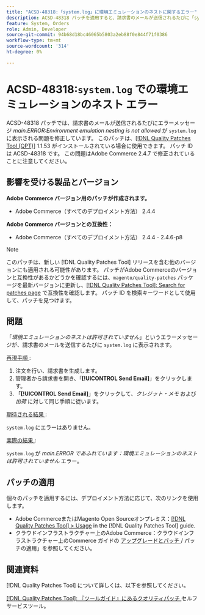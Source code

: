 ```yaml
---
title: "ACSD-48318:「system.log」に環境エミュレーションのネストに関するエラー"
description: ACSD-48318 パッチを適用すると、請求書のメールが送信されるたびに「system.log」に「main.ERROR:Environment emulation nesting is not allowed*」というエラーメッセージが表示されるAdobe Commerceの問題が修正されます。
feature: System, Orders
role: Admin, Developer
source-git-commit: 94b68d18bc46065b5803a2eb88f0e844f71f0386
workflow-type: tm+mt
source-wordcount: '314'
ht-degree: 0%

---
```


# ACSD-48318:`system.log` での環境エミュレーションのネスト エラー

ACSD-48318 パッチでは、請求書のメールが送信されるたびにエラーメッセージ *main.ERROR:Environment emulation nesting is not allowed* が `system.log` に表示される問題を修正しています。 このパッチは、[[!DNL Quality Patches Tool (QPT)]](/help/tools/quality-patches-tool/quality-patches-tool-to-self-serve-quality-patches.md) 1.1.53 がインストールされている場合に使用できます。 パッチ ID は ACSD-48318 です。 この問題はAdobe Commerce 2.4.7 で修正されていることに注意してください。

## 影響を受ける製品とバージョン

**Adobe Commerce バージョン用のパッチが作成されます。**

* Adobe Commerce（すべてのデプロイメント方法） 2.4.4

**Adobe Commerce バージョンとの互換性：**

* Adobe Commerce（すべてのデプロイメント方法） 2.4.4 - 2.4.6-p8

>[!NOTE]
>
>このパッチは、新しい [!DNL Quality Patches Tool] リリースを含む他のバージョンにも適用される可能性があります。 パッチがAdobe Commerceのバージョンと互換性があるかどうかを確認するには、`magento/quality-patches` パッケージを最新バージョンに更新し、[[!DNL Quality Patches Tool]: Search for patches page](https://experienceleague.adobe.com/tools/commerce-quality-patches/index.html) で互換性を確認します。 パッチ ID を検索キーワードとして使用して、パッチを見つけます。

## 問題

「*環境エミュレーションのネストは許可されていません*」というエラーメッセージが、請求書のメールを送信するたびに `system.log` に表示されます。

<u> 再現手順 </u>:

1. 注文を行い、請求書を生成します。
1. 管理者から請求書を開き、「**[!UICONTROL Send Email]**」をクリックします。
1. 「**[!UICONTROL Send Email]**」をクリックして、*クレジット・メモ* および *出荷* に対して同じ手順に従います。

<u> 期待される結果 </u>:

`system.log` にエラーはありません。

<u> 実際の結果 </u>:

`system.log` が *main.ERROR であふれています：環境エミュレーションのネストは許可されていません* エラー。

## パッチの適用

個々のパッチを適用するには、デプロイメント方法に応じて、次のリンクを使用します。

* Adobe CommerceまたはMagento Open Sourceオンプレミス：[[!DNL Quality Patches Tool] > Usage](/help/tools/quality-patches-tool/usage.md) in the [!DNL Quality Patches Tool] guide.
* クラウドインフラストラクチャー上のAdobe Commerce：クラウドインフラストラクチャー上のCommerce ガイドの [ アップグレードとパッチ ](https://experienceleague.adobe.com/docs/commerce-cloud-service/user-guide/develop/upgrade/apply-patches.html)/ パッチの適用」を参照してください。

## 関連資料

[!DNL Quality Patches Tool] について詳しくは、以下を参照してください。

[[!DNL Quality Patches Tool]: 『ツールガイド』にあるクオリティパッチ ](/help/tools/quality-patches-tool/quality-patches-tool-to-self-serve-quality-patches.md) セルフサービスツール。
